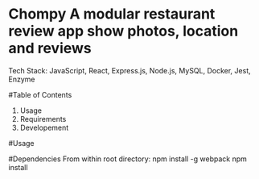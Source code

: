 # Chompy A modular restaurant review app show photos, location and reviews

Tech Stack: JavaScript, React, Express.js, Node.js, MySQL, Docker, Jest, Enzyme

#Table of Contents

1.  Usage
2.  Requirements
3.  Developement

#Usage

#Dependencies
From within root directory:
npm install -g webpack
npm install
